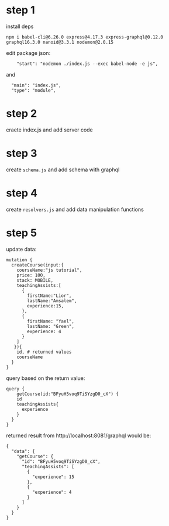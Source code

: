 # step 1

install deps

`npm i babel-cli@6.26.0 express@4.17.3 express-graphql@0.12.0 graphql16.3.0 nanoid@3.3.1 nodemon@2.0.15`

edit package json:
```
    "start": "nodemon ./index.js --exec babel-node -e js",
```
and 
```
  "main": "index.js",
  "type": "module",
```

# step 2

craete index.js and add server code

# step 3

create `schema.js` and add schema with graphql

# step 4

create `resolvers.js` and add data manipulation functions

# step 5

update data:
```
mutation {
  createCourse(input:{
    courseName:"js tutorial",
    price: 100,
    stack: MOBILE,
    teachingAssists:[
      {
        firstName:"Lior",
        lastName:"Amsalem",
        experience:15,
      },
      {
        firstName: "Yael",
        lastName: "Green",
        experience: 4
      }
    ]
   }){
    id, # returned values
    courseName
  }
}
```

query based on the return value:
```
query {
	getCourse(id:"BFyuH5voq9TiSYzgD0_cX") {
    id
    teachingAssists{
      experience
    }
  }
}
```

returned result from http://localhost:8081/graphql would be:
```
{
  "data": {
    "getCourse": {
      "id": "BFyuH5voq9TiSYzgD0_cX",
      "teachingAssists": [
        {
          "experience": 15
        },
        {
          "experience": 4
        }
      ]
    }
  }
}
```